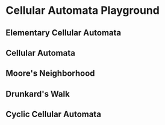 # Cellular Automata Playground

## Elementary Cellular Automata

## Cellular Automata

## Moore's Neighborhood

## Drunkard's Walk

## Cyclic Cellular Automata
